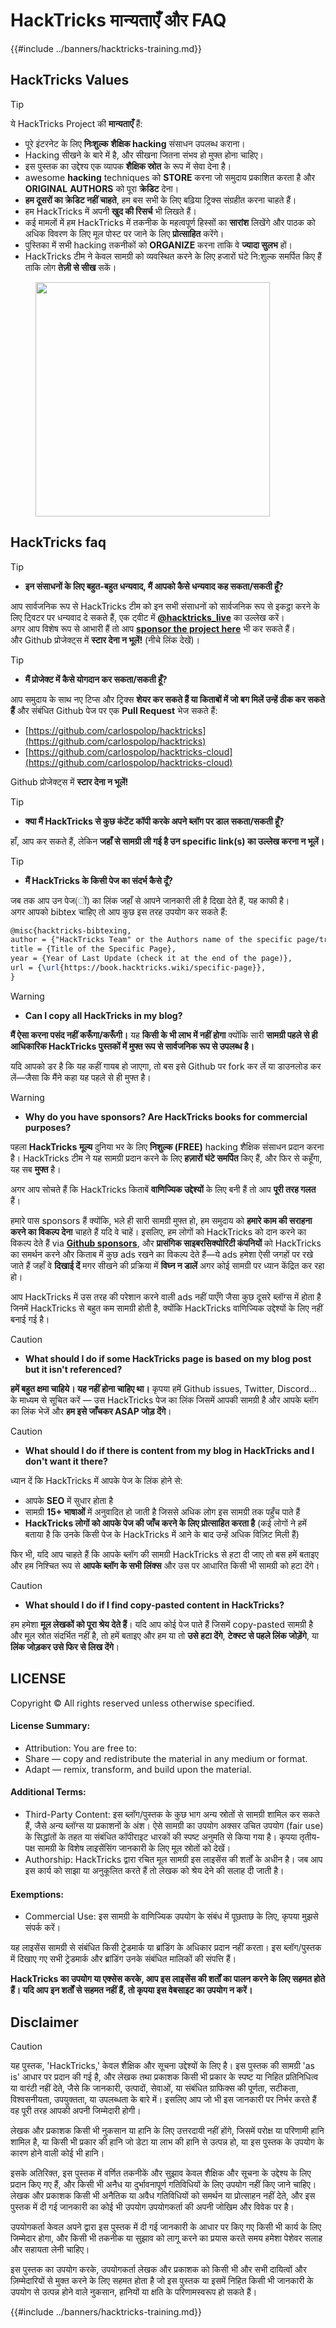 # HackTricks मान्यताएँ और FAQ

{{#include ../banners/hacktricks-training.md}}

## HackTricks Values

> [!TIP]
> ये HackTricks Project की **मान्यताएँ** हैं:
>
> - पूरे इंटरनेट के लिए **निःशुल्क** **शैक्षिक hacking** संसाधन उपलब्ध कराना।
>  - Hacking सीखने के बारे में है, और सीखना जितना संभव हो मुफ्त होना चाहिए।
>  - इस पुस्तक का उद्देश्य एक व्यापक **शैक्षिक स्रोत** के रूप में सेवा देना है।
> - awesome **hacking** techniques को **STORE** करना जो समुदाय प्रकाशित करता है और **ORIGINAL** **AUTHORS** को पूरा **क्रेडिट** देना।
>  - **हम दूसरों का क्रेडिट नहीं चाहते**, हम बस सभी के लिए बढ़िया ट्रिक्स संग्रहीत करना चाहते हैं।
>  - हम HackTricks में अपनी **खुद की रिसर्च** भी लिखते हैं।
>  - कई मामलों में हम HackTricks में तकनीक के महत्वपूर्ण हिस्सों का **सारांश** लिखेंगे और पाठक को अधिक विवरण के लिए मूल पोस्ट पर जाने के लिए **प्रोत्साहित** करेंगे।
> - पुस्तिका में सभी hacking तकनीकों को **ORGANIZE** करना ताकि वे **ज्यादा सुलभ** हों।
>  - HackTricks टीम ने केवल सामग्री को व्यवस्थित करने के लिए हजारों घंटे नि:शुल्क समर्पित किए हैं ताकि लोग **तेज़ी से सीख** सकें।

<figure><img src="../images/hack tricks gif.gif" alt="" width="375"><figcaption></figcaption></figure>

## HackTricks faq

> [!TIP]
>
> - **इन संसाधनों के लिए बहुत-बहुत धन्यवाद, मैं आपको कैसे धन्यवाद कह सकता/सकती हूँ?**

आप सार्वजनिक रूप से HackTricks टीम को इन सभी संसाधनों को सार्वजनिक रूप से इकट्ठा करने के लिए ट्विटर पर धन्यवाद दे सकते हैं, एक ट्वीट में [**@hacktricks_live**](https://twitter.com/hacktricks_live) का उल्लेख करें।\
अगर आप विशेष रूप से आभारी हैं तो आप [**sponsor the project here**](https://github.com/sponsors/carlospolop) भी कर सकते हैं।\
और Github प्रोजेक्ट्स में **स्टार देना न भूलें!** (नीचे लिंक देखें)।

> [!TIP]
>
> - **मैं प्रोजेक्ट में कैसे योगदान कर सकता/सकती हूँ?**

आप समुदाय के साथ नए टिप्स और ट्रिक्स **शेयर कर सकते हैं या किताबों में जो बग मिलें उन्हें ठीक कर सकते हैं** और संबंधित Github पेज पर एक **Pull Request** भेज सकते हैं:

- [https://github.com/carlospolop/hacktricks](https://github.com/carlospolop/hacktricks)
- [https://github.com/carlospolop/hacktricks-cloud](https://github.com/carlospolop/hacktricks-cloud)

Github प्रोजेक्ट्स में **स्टार देना न भूलें!**

> [!TIP]
>
> - **क्या मैं HackTricks से कुछ कंटेंट कॉपी करके अपने ब्लॉग पर डाल सकता/सकती हूँ?**

हाँ, आप कर सकते हैं, लेकिन **जहाँ से सामग्री ली गई है उन specific link(s) का उल्लेख करना न भूलें।**

> [!TIP]
>
> - **मैं HackTricks के किसी पेज का संदर्भ कैसे दूँ?**

जब तक आप उन पेज(ों) का लिंक जहाँ से आपने जानकारी ली है दिखा देते हैं, यह काफी है।\
अगर आपको bibtex चाहिए तो आप कुछ इस तरह उपयोग कर सकते हैं:
```latex
@misc{hacktricks-bibtexing,
author = {"HackTricks Team" or the Authors name of the specific page/trick},
title = {Title of the Specific Page},
year = {Year of Last Update (check it at the end of the page)},
url = {\url{https://book.hacktricks.wiki/specific-page}},
}
```
> [!WARNING]
>
> - **Can I copy all HackTricks in my blog?**
>
> **मैं ऐसा करना पसंद नहीं करूँगा/करूँगी।** यह **किसी के भी लाभ में नहीं होगा** क्योंकि सारी **सामग्री पहले से ही आधिकारिक HackTricks पुस्तकों में मुफ्त रूप से सार्वजनिक रूप से उपलब्ध है।**
>
> यदि आपको डर है कि यह कहीं गायब हो जाएगा, तो बस इसे Github पर fork कर लें या डाउनलोड कर लें—जैसा कि मैंने कहा यह पहले से ही मुफ्त है।

> [!WARNING]
>
> - **Why do you have sponsors? Are HackTricks books for commercial purposes?**
>
> पहला **HackTricks** **मूल्य** दुनिया भर के लिए **निशुल्क (FREE)** hacking शैक्षिक संसाधन प्रदान करना है। HackTricks टीम ने यह सामग्री प्रदान करने के लिए **हज़ारों घंटे समर्पित** किए हैं, और फिर से कहूँगा, यह सब **मुफ्त** है।
>
> अगर आप सोचते हैं कि HackTricks किताबें **वाणिज्यिक उद्देश्यों** के लिए बनी हैं तो आप **पूरी तरह गलत** हैं।
>
> हमारे पास sponsors हैं क्योंकि, भले ही सारी सामग्री मुफ्त हो, हम समुदाय को **हमारे काम की सराहना करने का विकल्प देना** चाहते हैं यदि वे चाहें। इसलिए, हम लोगों को HackTricks को दान करने का विकल्प देते हैं via [**Github sponsors**](https://github.com/sponsors/carlospolop), और **प्रासंगिक साइबरसिक्योरिटी कंपनियों** को HackTricks का समर्थन करने और किताब में कुछ ads रखने का विकल्प देते हैं—ये ads हमेशा ऐसी जगहों पर रखे जाते हैं जहाँ वे **दिखाई दें** मगर सीखने की प्रक्रिया में **विघ्न न डालें** अगर कोई सामग्री पर ध्यान केंद्रित कर रहा हो।
>
> आप HackTricks में उस तरह की परेशान करने वाली ads नहीं पाएँगे जैसा कुछ दूसरे ब्लॉग्स में होता है जिनमें HackTricks से बहुत कम सामग्री होती है, क्योंकि HackTricks वाणिज्यिक उद्देश्यों के लिए नहीं बनाई गई है।

> [!CAUTION]
>
> - **What should I do if some HackTricks page is based on my blog post but it isn't referenced?**
>
> **हमें बहुत क्षमा चाहिये। यह नहीं होना चाहिए था।** कृपया हमें Github issues, Twitter, Discord... के माध्यम से सूचित करें — उस HackTricks पेज का लिंक जिसमें आपकी सामग्री है और आपके ब्लॉग का लिंक भेजें और **हम इसे जाँचकर ASAP जोड़ देंगे**।

> [!CAUTION]
>
> - **What should I do if there is content from my blog in HackTricks and I don't want it there?**
>
> ध्यान दें कि HackTricks में आपके पेज के लिंक होने से:
>
> - आपके **SEO** में सुधार होता है
> - सामग्री **15+ भाषाओं** में अनुवादित हो जाती है जिससे अधिक लोग इस सामग्री तक पहुँच पाते हैं
> - **HackTricks लोगों को आपके पेज की जाँच करने के लिए प्रोत्साहित करता है** (कई लोगों ने हमें बताया है कि उनके किसी पेज के HackTricks में आने के बाद उन्हें अधिक विज़िट मिली हैं)
>
> फिर भी, यदि आप चाहते हैं कि आपके ब्लॉग की सामग्री HackTricks से हटा दी जाए तो बस हमें बताइए और हम निश्चित रूप से **आपके ब्लॉग के सभी लिंक्स** और उस पर आधारित किसी भी सामग्री को हटा देंगे।

> [!CAUTION]
>
> - **What should I do if I find copy-pasted content in HackTricks?**
>
> हम हमेशा **मूल लेखकों को पूरा श्रेय देते हैं**। यदि आप कोई पेज पाते हैं जिसमें copy-pasted सामग्री है और मूल स्रोत संदर्भित नहीं है, तो हमें बताइए और हम या तो **उसे हटा देंगे**, **टेक्स्ट से पहले लिंक जोड़ेंगे**, या **लिंक जोड़कर उसे फिर से लिख देंगे**।

## LICENSE

Copyright © All rights reserved unless otherwise specified.

#### License Summary:

- Attribution: You are free to:
- Share — copy and redistribute the material in any medium or format.
- Adapt — remix, transform, and build upon the material.

#### Additional Terms:

- Third-Party Content: इस ब्लॉग/पुस्तक के कुछ भाग अन्य स्रोतों से सामग्री शामिल कर सकते हैं, जैसे अन्य ब्लॉग्स या प्रकाशनों के अंश। ऐसे सामग्री का उपयोग अक्सर उचित उपयोग (fair use) के सिद्धांतों के तहत या संबंधित कॉपीराइट धारकों की स्पष्ट अनुमति से किया गया है। कृपया तृतीय-पक्ष सामग्री के विशेष लाइसेंसिंग जानकारी के लिए मूल स्रोतों को देखें।
- Authorship: HackTricks द्वारा रचित मूल सामग्री इस लाइसेंस की शर्तों के अधीन है। जब आप इस कार्य को साझा या अनुकूलित करते हैं तो लेखक को श्रेय देने की सलाह दी जाती है।

#### Exemptions:

- Commercial Use: इस सामग्री के वाणिज्यिक उपयोग के संबंध में पूछताछ के लिए, कृपया मुझसे संपर्क करें।

यह लाइसेंस सामग्री से संबंधित किसी ट्रेडमार्क या ब्रांडिंग के अधिकार प्रदान नहीं करता। इस ब्लॉग/पुस्तक में दिखाए गए सभी ट्रेडमार्क और ब्रांडिंग उनके संबंधित मालिकों की संपत्ति हैं।

**HackTricks का उपयोग या एक्सेस करके, आप इस लाइसेंस की शर्तों का पालन करने के लिए सहमत होते हैं। यदि आप इन शर्तों से सहमत नहीं हैं, तो कृपया इस वेबसाइट का उपयोग न करें।**

## **Disclaimer**

> [!CAUTION]
> यह पुस्तक, 'HackTricks,' केवल शैक्षिक और सूचना उद्देश्यों के लिए है। इस पुस्तक की सामग्री 'as is' आधार पर प्रदान की गई है, और लेखक तथा प्रकाशक किसी भी प्रकार के स्पष्ट या निहित प्रतिनिधित्व या वारंटी नहीं देते, जैसे कि जानकारी, उत्पादों, सेवाओं, या संबंधित ग्राफिक्स की पूर्णता, सटीकता, विश्वसनीयता, उपयुक्तता, या उपलब्धता के बारे में। इसलिए आप जो भी इस जानकारी पर निर्भर करते हैं वह पूरी तरह आपकी अपनी जिम्मेदारी होगी।
>
> लेखक और प्रकाशक किसी भी नुकसान या हानि के लिए उत्तरदायी नहीं होंगे, जिसमें परोक्ष या परिणामी हानि शामिल है, या किसी भी प्रकार की हानि जो डेटा या लाभ की हानि से उत्पन्न हो, या इस पुस्तक के उपयोग के कारण होने वाली कोई भी हानि।
>
> इसके अतिरिक्त, इस पुस्तक में वर्णित तकनीकें और सुझाव केवल शैक्षिक और सूचना के उद्देश्य के लिए प्रदान किए गए हैं, और किसी भी अनैध या दुर्भावनापूर्ण गतिविधियों के लिए उपयोग नहीं किए जाने चाहिए। लेखक और प्रकाशक किसी भी अनैतिक या अवैध गतिविधियों को समर्थन या प्रोत्साहन नहीं देते, और इस पुस्तक में दी गई जानकारी का कोई भी उपयोग उपयोगकर्ता की अपनी जोखिम और विवेक पर है।
>
> उपयोगकर्ता केवल अपने द्वारा इस पुस्तक में दी गई जानकारी के आधार पर किए गए किसी भी कार्य के लिए जिम्मेदार होगा, और किसी भी तकनीक या सुझाव को लागू करने का प्रयास करते समय हमेशा पेशेवर सलाह और सहायता लेनी चाहिए।
>
> इस पुस्तक का उपयोग करके, उपयोगकर्ता लेखक और प्रकाशक को किसी भी और सभी दायित्वों और ज़िम्मेदारियों से मुक्त करने के लिए सहमत होता है जो इस पुस्तक या इसमें निहित किसी भी जानकारी के उपयोग से उत्पन्न होने वाले नुकसान, हानियों या क्षति के परिणामस्वरूप हो सकते हैं।

{{#include ../banners/hacktricks-training.md}}
